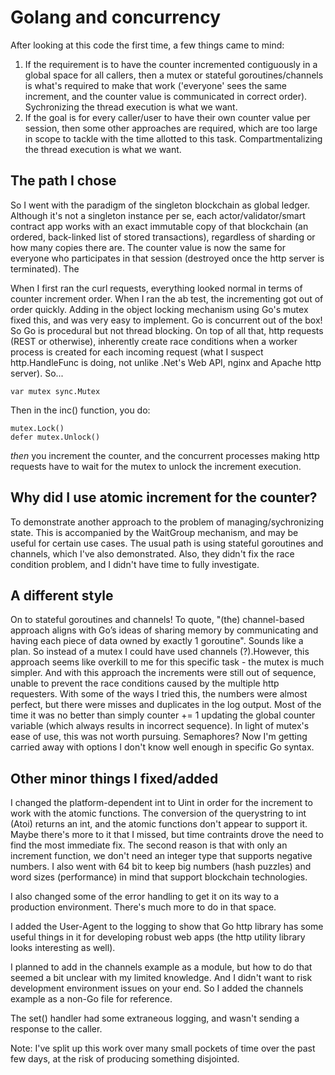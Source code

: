 # Golang and concurrency
After looking at this code the first time, a few things came to mind:

1. If the requirement is to have the counter incremented contiguously in a global space for all callers, then a mutex or stateful goroutines/channels is what's required to make that work ('everyone' sees the same increment, and the counter value is communicated in correct order).  Sychronizing the thread execution is what we want.
2. If the goal is for every caller/user to have their own counter value per session, then some other approaches are required, which are too large in scope to tackle with the time allotted to this task. Compartmentalizing the thread execution is what we want.

## The path I chose
So I went with the paradigm of the singleton blockchain as global ledger.  Although it's not a singleton instance per se, each actor/validator/smart contract app works with an exact immutable copy of that blockchain (an ordered, back-linked list of stored transactions), regardless of sharding or how many copies there are.  The counter value is now the same for everyone who participates in that session (destroyed once the http server is terminated). The 

When I first ran the curl requests, everything looked normal in terms of counter increment order.  When I ran the ab test, the incrementing got out of order quickly.  Adding in the object locking mechanism using Go's mutex fixed this, and was very easy to implement.  Go is concurrent out of the box!  So Go is procedural but not thread blocking.  On top of all that, http requests (REST or otherwise), inherently create race conditions when a worker process is created for each incoming request (what I suspect http.HandleFunc is doing, not unlike .Net's Web API, nginx and Apache http server). So...

`var mutex sync.Mutex`

Then in the inc() function, you do:

```
mutex.Lock()
defer mutex.Unlock()
```

_then_ you increment the counter, and the concurrent processes making http requests have to wait for the mutex to unlock the increment execution.

Why did I use atomic increment for the counter?
-----------------------------------------------
To demonstrate another approach to the problem of managing/sychronizing state.  This is accompanied by the WaitGroup mechanism, and may be useful for certain use cases.  The usual path is using stateful goroutines and channels, which I've also demonstrated. Also, they didn't fix the race condition problem, and I didn't have time to fully investigate.

A different style
-----------------
On to stateful goroutines and channels!  To quote, "(the) channel-based approach aligns with Go’s ideas of sharing memory by communicating and having each piece of data owned by exactly 1 goroutine". Sounds like a plan. So instead of a mutex I could have used channels (?).However, this approach seems like overkill to me for this specific task - the mutex is much simpler. And with this approach the increments were still out of sequence, unable to prevent the race conditions caused by the multiple http requesters.  With some of the ways I tried this, the numbers were almost perfect, but there were misses and duplicates in the log output.  Most of the time it was no better than simply counter += 1 updating the global counter variable (which always results in incorrect sequence). In light of mutex's ease of use, this was not worth pursuing.  Semaphores?  Now I'm getting carried away with options I don't know well enough in specific Go syntax.

Other minor things I fixed/added
------------------------
I changed the platform-dependent int to Uint in order for the increment to work with the atomic functions.  The conversion of the querystring to int (Atoi) returns an int, and the atomic functions don't appear to support it. Maybe there's more to it that I missed, but time contraints drove the need to find the most immediate fix.  The second reason is that with only an increment function, we don't need an integer type that supports negative numbers.  I also went with 64 bit to keep big numbers (hash puzzles) and word sizes (performance) in mind that support blockchain technologies.

I also changed some of the error handling to get it on its way to a production environment. There's much more to do in that space.

I added the User-Agent to the logging to show that Go http library has some useful things in it for developing robust web apps (the http utility library looks interesting as well).

I planned to add in the channels example as a module, but how to do that seemed a bit unclear with my limited knowledge.  And I didn't want to risk development environment issues on your end.  So I added the channels example as a non-Go file for reference.

The set() handler had some extraneous logging, and wasn't sending a response to the caller.

Note: I've split up this work over many small pockets of time over the past few days, at the risk of producing something disjointed.

